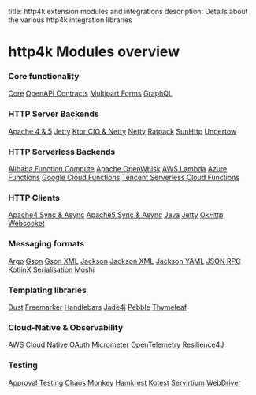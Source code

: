 title: http4k extension modules and integrations
description: Details about the various http4k integration libraries

# http4k Modules overview

### Core functionality
<a href="https://http4k.org/guide/modules/core"><span class="pill">Core</span></a>
<a href="https://http4k.org/guide/modules/contracts"><span class="pill">OpenAPI Contracts</span></a>
<a href="https://http4k.org/guide/modules/multipart"><span class="pill">Multipart Forms</span></a>
<a href="https://http4k.org/guide/modules/graphql"><span class="pill">GraphQL</span></a>

### HTTP Server Backends
<a href="https://http4k.org/guide/modules/servers"><span class="pill">Apache 4 & 5</span></a>
<a href="https://http4k.org/guide/modules/servers"><span class="pill">Jetty</span></a>
<a href="https://http4k.org/guide/modules/servers"><span class="pill">Ktor CIO & Netty</span></a>
<a href="https://http4k.org/guide/modules/servers"><span class="pill">Netty</span></a>
<a href="https://http4k.org/guide/modules/servers"><span class="pill">Ratpack</span></a>
<a href="https://http4k.org/guide/modules/servers"><span class="pill">SunHttp</span></a>
<a href="https://http4k.org/guide/modules/servers"><span class="pill">Undertow</span></a>

### HTTP Serverless Backends
<a href="https://http4k.org/guide/modules/servers"><span class="pill">Alibaba Function Compute</span></a>
<a href="https://http4k.org/guide/modules/servers"><span class="pill">Apache OpenWhisk</span></a>
<a href="https://http4k.org/guide/modules/servers"><span class="pill">AWS Lambda</span></a>
<a href="https://http4k.org/guide/modules/servers"><span class="pill">Azure Functions</span></a>
<a href="https://http4k.org/guide/modules/servers"><span class="pill">Google Cloud Functions</span></a>
<a href="https://http4k.org/guide/modules/servers"><span class="pill">Tencent Serverless Cloud Functions</span></a>

### HTTP Clients
<a href="https://http4k.org/guide/modules/clients"><span class="pill">Apache4 Sync & Async</span></a>
<a href="https://http4k.org/guide/modules/clients"><span class="pill">Apache5 Sync & Async</span></a>
<a href="https://http4k.org/guide/modules/clients"><span class="pill">Java</span></a>
<a href="https://http4k.org/guide/modules/clients"><span class="pill">Jetty</span></a>
<a href="https://http4k.org/guide/modules/clients"><span class="pill">OkHttp</span></a>
<a href="https://http4k.org/guide/modules/clients"><span class="pill">Websocket</span></a>

### Messaging formats
<a href="https://http4k.org/guide/modules/json"><span class="pill">Argo</span></a>
<a href="https://http4k.org/guide/modules/json"><span class="pill">Gson</span></a>
<a href="https://http4k.org/guide/modules/xml"><span class="pill">Gson XML</span></a>
<a href="https://http4k.org/guide/modules/json"><span class="pill">Jackson</span></a>
<a href="https://http4k.org/guide/modules/xml"><span class="pill">Jackson XML</span></a>
<a href="https://http4k.org/guide/modules/yaml"><span class="pill">Jackson YAML</span></a>
<a href="https://http4k.org/guide/modules/jsonrpc"><span class="pill">JSON RPC</span></a>
<a href="https://http4k.org/guide/modules/json"><span class="pill">KotlinX Serialisation
<a href="https://http4k.org/guide/modules/json"><span class="pill">Moshi</span></a>

### Templating libraries
<a href="https://http4k.org/guide/modules/templating"><span class="pill">Dust</span></a>
<a href="https://http4k.org/guide/modules/templating"><span class="pill">Freemarker</span></a>
<a href="https://http4k.org/guide/modules/templating"><span class="pill">Handlebars</span></a>
<a href="https://http4k.org/guide/modules/templating"><span class="pill">Jade4j</span></a>
<a href="https://http4k.org/guide/modules/templating"><span class="pill">Pebble</span></a>
<a href="https://http4k.org/guide/modules/templating"><span class="pill">Thymeleaf</span></a>

### Cloud-Native & Observability
<a href="https://http4k.org/guide/modules/aws"><span class="pill">AWS</span></a>
<a href="https://http4k.org/guide/modules/cloud_native"><span class="pill">Cloud Native</span></a>
<a href="https://http4k.org/guide/modules/oauth"><span class="pill">OAuth</span></a>
<a href="https://http4k.org/guide/modules/micrometer"><span class="pill">Micrometer</span></a>
<a href="https://http4k.org/guide/modules/opentelemetry"><span class="pill">OpenTelemetry</span></a>
<a href="https://http4k.org/guide/modules/resilience4j"><span class="pill">Resilience4J</span></a>

### Testing
<a href="https://http4k.org/guide/modules/approvaltests"><span class="pill">Approval Testing</span></a>
<a href="https://http4k.org/guide/modules/chaos"><span class="pill">Chaos Monkey</span></a>
<a href="https://http4k.org/guide/modules/hamkrest"><span class="pill">Hamkrest</span></a>
<a href="https://http4k.org/guide/modules/kotest"><span class="pill">Kotest</span></a>
<a href="https://http4k.org/guide/modules/servicevirtualisation"><span class="pill">Servirtium</span></a>
<a href="https://http4k.org/guide/modules/webdriver"><span class="pill">WebDriver</span></a>

